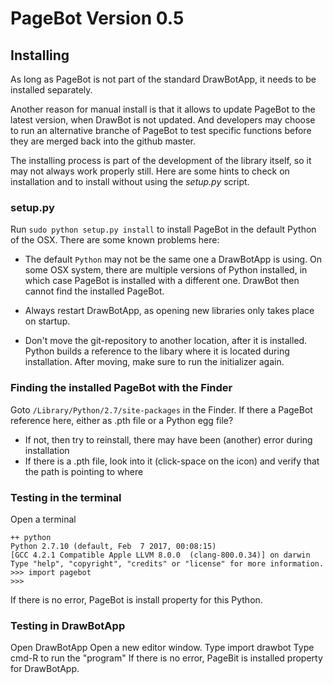 # PageBot Version 0.5

## Installing

As long as PageBot is not part of the standard DrawBotApp, it needs to be installed separately. 

Another reason for manual install is that it allows to update PageBot to the latest version, when DrawBot is not updated. 
And developers may choose to run an alternative branche of PageBot to test specific functions before they are merged back into the github master.

The installing process is part of the development of the library itself, so it may not always work properly still.
Here are some hints to check on installation and to install without using the *setup.py* script.

### setup.py

Run `sudo python setup.py install` to install PageBot in the default Python of the OSX.
There are some known problems here:

* The default `Python` may not be the same one a DrawBotApp is using. On some OSX system, there are multiple versions of Python installed, in which case PageBot is installed with a different one. DrawBot then cannot find the installed PageBot.

* Always restart DrawBotApp, as opening new libraries only takes place on startup.

* Don't move the git-repository to another location, after it  is installed. Python builds a reference to the libary where it is located during installation. After moving, make sure to run the initializer again.

### Finding the installed PageBot with the Finder

Goto `/Library/Python/2.7/site-packages` in the Finder. If there a PageBot reference here, either as .pth file or a Python egg file?

* If not, then try to reinstall, there may have been (another) error during installation
* If there is a .pth file, look into it (click-space on the icon) and verify that the path is pointing to where 

### Testing in the terminal

Open a terminal

	++ python
	Python 2.7.10 (default, Feb  7 2017, 00:08:15) 
	[GCC 4.2.1 Compatible Apple LLVM 8.0.0 	(clang-800.0.34)] on darwin
	Type "help", "copyright", "credits" or "license" for more information.
	>>> import pagebot
	>>> 

If there is no error, PageBot is install property for this Python.

### Testing in DrawBotApp

Open DrawBotApp
Open a new editor window.
Type
	import drawbot
Type
	cmd-R to run the "program"
If there is no error, PageBit is installed property for DrawBotApp.

